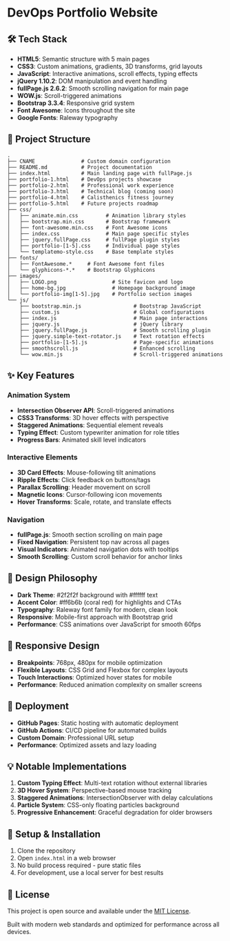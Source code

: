 # DevOps Portfolio Website

## 🛠️ Tech Stack

- **HTML5**: Semantic structure with 5 main pages
- **CSS3**: Custom animations, gradients, 3D transforms, grid layouts
- **JavaScript**: Interactive animations, scroll effects, typing effects
- **jQuery 1.10.2**: DOM manipulation and event handling
- **fullPage.js 2.6.2**: Smooth scrolling navigation for main page
- **WOW.js**: Scroll-triggered animations
- **Bootstrap 3.3.4**: Responsive grid system
- **Font Awesome**: Icons throughout the site
- **Google Fonts**: Raleway typography

## 📁 Project Structure

```
.
├── CNAME               # Custom domain configuration
├── README.md           # Project documentation
├── index.html          # Main landing page with fullPage.js
├── portfolio-1.html    # DevOps projects showcase
├── portfolio-2.html    # Professional work experience
├── portfolio-3.html    # Technical blog (coming soon)
├── portfolio-4.html    # Calisthenics fitness journey
├── portfolio-5.html    # Future projects roadmap
├── css/
│   ├── animate.min.css         # Animation library styles
│   ├── bootstrap.min.css       # Bootstrap framework
│   ├── font-awesome.min.css    # Font Awesome icons
│   ├── index.css               # Main page specific styles
│   ├── jquery.fullPage.css     # fullPage plugin styles
│   ├── portfolio-[1-5].css     # Individual page styles
│   └── templatemo-style.css    # Base template styles
├── fonts/
│   ├── FontAwesome.*     # Font Awesome font files
│   └── glyphicons-*.*    # Bootstrap Glyphicons
├── images/
│   ├── LOGO.png                  # Site favicon and logo
│   ├── home-bg.jpg               # Homepage background image
│   └── portfolio-img[1-5].jpg    # Portfolio section images
└── js/
    ├── bootstrap.min.js                 # Bootstrap JavaScript
    ├── custom.js                        # Global configurations
    ├── index.js                         # Main page interactions
    ├── jquery.js                        # jQuery library
    ├── jquery.fullPage.js               # Smooth scrolling plugin
    ├── jquery.simple-text-rotator.js    # Text rotation effects
    ├── portfolio-[1-5].js               # Page-specific animations
    ├── smoothscroll.js                  # Enhanced scrolling
    └── wow.min.js                       # Scroll-triggered animations
```

## ✨ Key Features

### Animation System
- **Intersection Observer API**: Scroll-triggered animations
- **CSS3 Transforms**: 3D hover effects with perspective
- **Staggered Animations**: Sequential element reveals
- **Typing Effect**: Custom typewriter animation for role titles
- **Progress Bars**: Animated skill level indicators

### Interactive Elements
- **3D Card Effects**: Mouse-following tilt animations
- **Ripple Effects**: Click feedback on buttons/tags
- **Parallax Scrolling**: Header movement on scroll
- **Magnetic Icons**: Cursor-following icon movements
- **Hover Transforms**: Scale, rotate, and translate effects

### Navigation
- **fullPage.js**: Smooth section scrolling on main page
- **Fixed Navigation**: Persistent top nav across all pages
- **Visual Indicators**: Animated navigation dots with tooltips
- **Smooth Scrolling**: Custom scroll behavior for anchor links

## 🎨 Design Philosophy

- **Dark Theme**: #2f2f2f background with #ffffff text
- **Accent Color**: #ff6b6b (coral red) for highlights and CTAs
- **Typography**: Raleway font family for modern, clean look
- **Responsive**: Mobile-first approach with Bootstrap grid
- **Performance**: CSS animations over JavaScript for smooth 60fps

## 📱 Responsive Design

- **Breakpoints**: 768px, 480px for mobile optimization
- **Flexible Layouts**: CSS Grid and Flexbox for complex layouts
- **Touch Interactions**: Optimized hover states for mobile
- **Performance**: Reduced animation complexity on smaller screens

## 🚀 Deployment

- **GitHub Pages**: Static hosting with automatic deployment
- **GitHub Actions**: CI/CD pipeline for automated builds
- **Custom Domain**: Professional URL setup
- **Performance**: Optimized assets and lazy loading

## 💡 Notable Implementations

1. **Custom Typing Effect**: Multi-text rotation without external libraries
2. **3D Hover System**: Perspective-based mouse tracking
3. **Staggered Animations**: IntersectionObserver with delay calculations
4. **Particle System**: CSS-only floating particles background
5. **Progressive Enhancement**: Graceful degradation for older browsers

## 🔧 Setup & Installation

1. Clone the repository
2. Open `index.html` in a web browser
3. No build process required - pure static files
4. For development, use a local server for best results

## 📄 License

This project is open source and available under the [MIT License](LICENSE).

Built with modern web standards and optimized for performance across all devices.